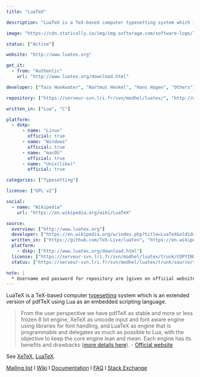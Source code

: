 ```yaml
---
title: "LuaTeX"

description: "LuaTeX is a TeX-based computer typesetting system which is an extended version of pdfTeX using Lua as an embedded scripting language"

image: "https://cdn.statically.io/img/img.softorage.com/software-logo/luatex.png?h=64"

status: ["Active"]

website: "http://www.luatex.org"

get_it:
  - from: "Authentic"
    url: "http://www.luatex.org/download.html"

developer: ["Taco Hoekwater", "Hartmut Henkel", "Hans Hagen", "Others"]

repository: ["https://serveur-svn.lri.fr/svn/modhel/luatex/", "http://www.luatex.org/svn/trunk/", "https://github.com/TeX-Live/luatex"]

written_in: ["Lua", "C"]

platform:
  - dskp:
      - name: "Linux"
        official: true
      - name: "Windows"
        official: true
      - name: "macOS"
        official: true
      - name: "Unix(like)"
        official: true

categories: ["Typesetting"]

license: ["GPL v2"]

social:
  - name: "Wikipedia"
    url: "https://en.wikipedia.org/wiki/LuaTeX"

source:
  overview: ["http://www.luatex.org"]
  developer: ["https://en.wikipedia.org/w/index.php?title=LuaTeX&oldid=875132816"]
  written_in: ["https://github.com/TeX-Live/luatex", "https://en.wikipedia.org/w/index.php?title=LuaTeX&oldid=875132816"]
  platform:
    - dskp: ["http://www.luatex.org/download.html"]
  license: ["https://serveur-svn.lri.fr/svn/modhel/luatex/trunk/COPYING", "https://github.com/TeX-Live/luatex/blob/trunk/COPYING", "http://www.luatex.org/svn/trunk/COPYING"]
  status: ["https://serveur-svn.lri.fr/svn/modhel/luatex/trunk/source/texk/web2c/luatexdir/NEWS", "https://github.com/TeX-Live/luatex/graphs/contributors"]

note: |
  * Username and password for repository are [given on official website](http://www.luatex.org/download.html); both `anonsvn`.
---
```

  LuaTeX is a TeX-based computer [typesetting](/categories/typesetting) system which is an extended version of pdfTeX using Lua as an embedded scripting language.
  
  > From the user perspective we have pdfTeX as stable and more or less frozen 8 bit engine, XeTeX as unicode input and font aware engine using libraries for font handling, and LuaTeX as engine that is programmable and delegates as much as possible to Lua, with the objective to keep the core engine lean and mean. Each engine has its benefits and drawbacks ([more details here](http://www.luatex.org/roadmap.html#tbp)). \- [Official website](http://www.luatex.org)
  
  See [XeTeX](/software/xetex/), [LuaTeX](/software/luatex/).
  
  [Mailing list](http://www.luatex.org/support.html)  I  [Wiki](http://wiki.luatex.org/index.php/Main_Page)  I  [Documentation](http://www.luatex.org/documentation.html)  I  [FAQ](http://www.luatex.org/faq.html)  I  [Stack Exchange](https://tex.stackexchange.com/questions/tagged/luatex)
